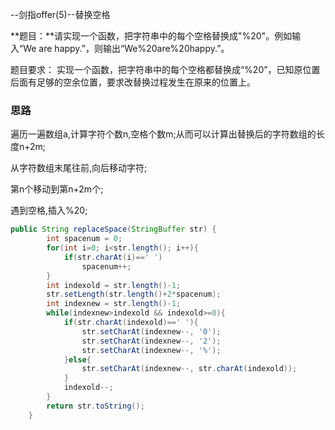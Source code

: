 --剑指offer(5)--替换空格

**题目：**请实现一个函数，把字符串中的每个空格替换成"%20"。例如输入“We are happy.”，则输出“We%20are%20happy.”。　 



题目要求： 实现一个函数，把字符串中的每个空格都替换成“%20”，已知原位置后面有足够的空余位置，要求改替换过程发生在原来的位置上。 



### 思路

遍历一遍数组a,计算字符个数n,空格个数m;从而可以计算出替换后的字符数组的长度n+2m;

从字符数组末尾往前,向后移动字符;

第n个移动到第n+2m个;

遇到空格,插入%20;

```java
public String replaceSpace(StringBuffer str) {
    	int spacenum = 0;
        for(int i=0; i<str.length(); i++){
            if(str.charAt(i)==' ')
                spacenum++;
        }
        int indexold = str.length()-1;
        str.setLength(str.length()+2*spacenum);
        int indexnew = str.length()-1;
        while(indexnew>indexold && indexold>=0){
            if(str.charAt(indexold)==' '){
                str.setCharAt(indexnew--, '0');
                str.setCharAt(indexnew--, '2');
                str.setCharAt(indexnew--, '%');
            }else{
                str.setCharAt(indexnew--, str.charAt(indexold));
            }
            indexold--;
        }
        return str.toString();
    }
```

